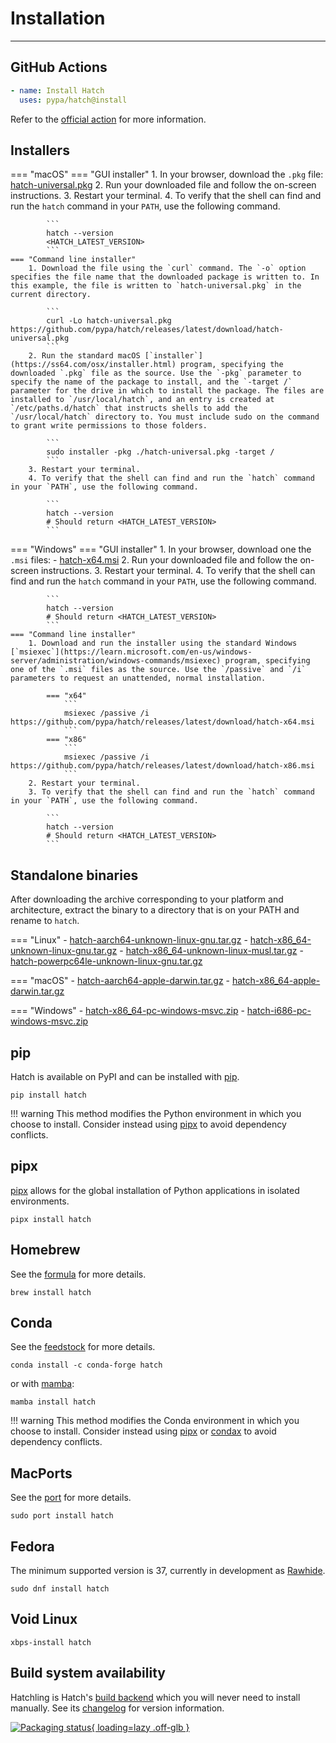 # Installation

-----

## GitHub Actions

```yaml
- name: Install Hatch
  uses: pypa/hatch@install
```

Refer to the [official action](https://github.com/pypa/hatch/tree/install) for more information.

## Installers

=== "macOS"
    === "GUI installer"
        1. In your browser, download the `.pkg` file: [hatch-universal.pkg](https://github.com/pypa/hatch/releases/latest/download/hatch-universal.pkg)
        2. Run your downloaded file and follow the on-screen instructions.
        3. Restart your terminal.
        4. To verify that the shell can find and run the `hatch` command in your `PATH`, use the following command.

            ```
            hatch --version
            <HATCH_LATEST_VERSION>
            ```
    === "Command line installer"
        1. Download the file using the `curl` command. The `-o` option specifies the file name that the downloaded package is written to. In this example, the file is written to `hatch-universal.pkg` in the current directory.

            ```
            curl -Lo hatch-universal.pkg https://github.com/pypa/hatch/releases/latest/download/hatch-universal.pkg
            ```
        2. Run the standard macOS [`installer`](https://ss64.com/osx/installer.html) program, specifying the downloaded `.pkg` file as the source. Use the `-pkg` parameter to specify the name of the package to install, and the `-target /` parameter for the drive in which to install the package. The files are installed to `/usr/local/hatch`, and an entry is created at `/etc/paths.d/hatch` that instructs shells to add the `/usr/local/hatch` directory to. You must include sudo on the command to grant write permissions to those folders.

            ```
            sudo installer -pkg ./hatch-universal.pkg -target /
            ```
        3. Restart your terminal.
        4. To verify that the shell can find and run the `hatch` command in your `PATH`, use the following command.

            ```
            hatch --version
            # Should return <HATCH_LATEST_VERSION>
            ```

=== "Windows"
    === "GUI installer"
        1. In your browser, download one the `.msi` files:
              - [hatch-x64.msi](https://github.com/pypa/hatch/releases/latest/download/hatch-x64.msi)
        2. Run your downloaded file and follow the on-screen instructions.
        3. Restart your terminal.
        4. To verify that the shell can find and run the `hatch` command in your `PATH`, use the following command.

            ```
            hatch --version
            # Should return <HATCH_LATEST_VERSION>
            ```
    === "Command line installer"
        1. Download and run the installer using the standard Windows [`msiexec`](https://learn.microsoft.com/en-us/windows-server/administration/windows-commands/msiexec) program, specifying one of the `.msi` files as the source. Use the `/passive` and `/i` parameters to request an unattended, normal installation.

            === "x64"
                ```
                msiexec /passive /i https://github.com/pypa/hatch/releases/latest/download/hatch-x64.msi
                ```
            === "x86"
                ```
                msiexec /passive /i https://github.com/pypa/hatch/releases/latest/download/hatch-x86.msi
                ```
        2. Restart your terminal.
        3. To verify that the shell can find and run the `hatch` command in your `PATH`, use the following command.

            ```
            hatch --version
            # Should return <HATCH_LATEST_VERSION>
            ```

## Standalone binaries

After downloading the archive corresponding to your platform and architecture, extract the binary to a directory that is on your PATH and rename to `hatch`.

=== "Linux"
    - [hatch-aarch64-unknown-linux-gnu.tar.gz](https://github.com/pypa/hatch/releases/latest/download/hatch-aarch64-unknown-linux-gnu.tar.gz)
    - [hatch-x86_64-unknown-linux-gnu.tar.gz](https://github.com/pypa/hatch/releases/latest/download/hatch-x86_64-unknown-linux-gnu.tar.gz)
    - [hatch-x86_64-unknown-linux-musl.tar.gz](https://github.com/pypa/hatch/releases/latest/download/hatch-x86_64-unknown-linux-musl.tar.gz)
    - [hatch-powerpc64le-unknown-linux-gnu.tar.gz](https://github.com/pypa/hatch/releases/latest/download/hatch-powerpc64le-unknown-linux-gnu.tar.gz)

=== "macOS"
    - [hatch-aarch64-apple-darwin.tar.gz](https://github.com/pypa/hatch/releases/latest/download/hatch-aarch64-apple-darwin.tar.gz)
    - [hatch-x86_64-apple-darwin.tar.gz](https://github.com/pypa/hatch/releases/latest/download/hatch-x86_64-apple-darwin.tar.gz)

=== "Windows"
    - [hatch-x86_64-pc-windows-msvc.zip](https://github.com/pypa/hatch/releases/latest/download/hatch-x86_64-pc-windows-msvc.zip)
    - [hatch-i686-pc-windows-msvc.zip](https://github.com/pypa/hatch/releases/latest/download/hatch-i686-pc-windows-msvc.zip)

## pip

Hatch is available on PyPI and can be installed with [pip](https://github.com/pypa/pip).

```
pip install hatch
```

!!! warning
    This method modifies the Python environment in which you choose to install. Consider instead using [pipx](#pipx) to avoid dependency conflicts.

## pipx

[pipx](https://github.com/pypa/pipx) allows for the global installation of Python applications in isolated environments.

```
pipx install hatch
```

## Homebrew

See the [formula](https://formulae.brew.sh/formula/hatch) for more details.

```
brew install hatch
```

## Conda

See the [feedstock](https://github.com/conda-forge/hatch-feedstock) for more details.

```
conda install -c conda-forge hatch
```

or with [mamba](https://github.com/mamba-org/mamba):

```
mamba install hatch
```

!!! warning
    This method modifies the Conda environment in which you choose to install. Consider instead using [pipx](#pipx) or [condax](https://github.com/mariusvniekerk/condax) to avoid dependency conflicts.

## MacPorts

See the [port](https://ports.macports.org/port/hatch/) for more details.

```
sudo port install hatch
```

## Fedora

The minimum supported version is 37, currently in development as [Rawhide](https://docs.fedoraproject.org/en-US/releases/rawhide/).

```
sudo dnf install hatch
```

## Void Linux

```
xbps-install hatch
```

## Build system availability

Hatchling is Hatch's [build backend](config/build.md#build-system) which you will never need to install manually. See its [changelog](history/hatchling.md) for version information.

[![Packaging status](https://repology.org/badge/vertical-allrepos/hatchling.svg){ loading=lazy .off-glb }](https://repology.org/project/hatchling/versions)
